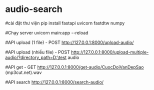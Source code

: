 # audio-search

#cài đặt thư viện
pip install fastapi uvicorn fastdtw numpy

#Chạy server
uvicorn main:app --reload

#API upload (1 file) - POST
http://127.0.0.1:8000/upload-audio/


#API upload (nhiều file) - POST
http://127.0.0.1:8000/upload-multiple-audio/?directory_path=D:\test audio

#API get - GET
http://127.0.0.1:8000/get-audio/CuocDoiVanDepSao (mp3cut.net).wav

#API search
http://127.0.0.1:8000/search-audio/